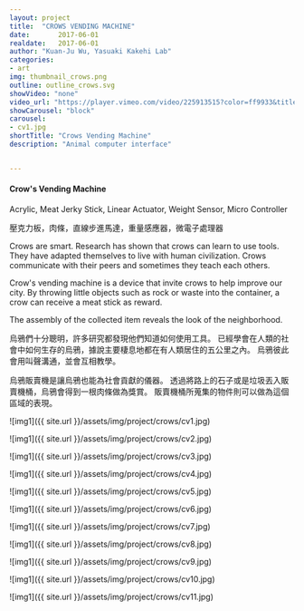 ```yaml
---
layout: project
title:  "CROWS VENDING MACHINE"
date:   	2017-06-01
realdate:	2017-06-01
author: "Kuan-Ju Wu, Yasuaki Kakehi Lab"
categories:
- art
img: thumbnail_crows.png
outline: outline_crows.svg
showVideo: "none"
video_url: "https://player.vimeo.com/video/225913515?color=ff9933&title=0&byline=0&portrait=0"
showCarousel: "block"
carousel:
- cv1.jpg
shortTitle: "Crows Vending Machine"
description: "Animal computer interface"


---
```

#### Crow's Vending Machine ####

Acrylic, Meat Jerky Stick, Linear Actuator, Weight Sensor, Micro Controller

壓克力板，肉條，直線步進馬達，重量感應器，微電子處理器

Crows are smart. Research has shown that crows can learn to use tools.
They have adapted themselves to live with human civilization.
Crows communicate with their peers and sometimes they teach each others.

Crow's vending machine is a device that invite crows to help improve our city.
By throwing little objects such as rock or waste into the container, a crow can receive a meat stick as reward.

The assembly of the collected item reveals the look of the neighborhood.

烏鴉們十分聰明，許多研究都發現他們知道如何使用工具。
已經學會在人類的社會中如何生存的烏鴉，據說主要棲息地都在有人類居住的五公里之內。
烏鴉彼此會用叫聲溝通，並會互相教學。

烏鴉販賣機是讓烏鴉也能為社會貢獻的儀器。
透過將路上的石子或是垃圾丟入販賣機桶，烏鴉會得到一根肉條做為獎賞。
販賣機桶所蒐集的物件則可以做為這個區域的表現。


![img1]({{ site.url }}/assets/img/project/crows/cv1.jpg)

![img1]({{ site.url }}/assets/img/project/crows/cv2.jpg)

![img1]({{ site.url }}/assets/img/project/crows/cv3.jpg)

![img1]({{ site.url }}/assets/img/project/crows/cv4.jpg)

![img1]({{ site.url }}/assets/img/project/crows/cv5.jpg)

![img1]({{ site.url }}/assets/img/project/crows/cv6.jpg)

![img1]({{ site.url }}/assets/img/project/crows/cv7.jpg)

![img1]({{ site.url }}/assets/img/project/crows/cv8.jpg)

![img1]({{ site.url }}/assets/img/project/crows/cv9.jpg)

![img1]({{ site.url }}/assets/img/project/crows/cv10.jpg)

![img1]({{ site.url }}/assets/img/project/crows/cv11.jpg)

